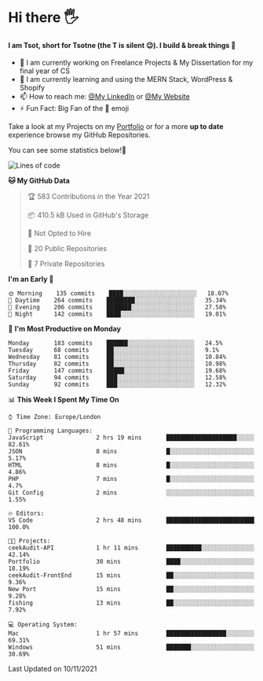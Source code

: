 # Hi there :raised_hand_with_fingers_splayed:
#### I am Tsot, short for Tsotne (the T is silent :wink:). I build & break things :space_invader:
- :telescope: I am currently working on Freelance Projects & My Dissertation for my final year of CS
- :seedling: I am currently learning and using the MERN Stack, WordPress & Shopify
- :mailbox: How to reach me: [@My LinkedIn](https://www.linkedin.com/in/tsotne-gvadzabia/) or [@My Website](https://tsotnegvadzabia.me/contact)
- :zap: Fun Fact: Big Fan of the :space_invader: emoji

Take a look at my Projects on my [Portfolio](https://tsotne.co.uk/) or for a more **up to date** experience browse my GitHub Repositories.

You can see some statistics below!:space_invader:
<!--START_SECTION:waka-->
![Lines of code](https://img.shields.io/badge/From%20Hello%20World%20I%27ve%20Written-3.5%20million%20lines%20of%20code-blue)

**🐱 My GitHub Data** 

> 🏆 583 Contributions in the Year 2021
 > 
> 📦 410.5 kB Used in GitHub's Storage 
 > 
> 🚫 Not Opted to Hire
 > 
> 📜 20 Public Repositories 
 > 
> 🔑 7 Private Repositories  
 > 
**I'm an Early 🐤** 

```text
🌞 Morning    135 commits    ████░░░░░░░░░░░░░░░░░░░░░   18.07% 
🌆 Daytime    264 commits    ████████░░░░░░░░░░░░░░░░░   35.34% 
🌃 Evening    206 commits    ███████░░░░░░░░░░░░░░░░░░   27.58% 
🌙 Night      142 commits    ████░░░░░░░░░░░░░░░░░░░░░   19.01%

```
📅 **I'm Most Productive on Monday** 

```text
Monday       183 commits    ██████░░░░░░░░░░░░░░░░░░░   24.5% 
Tuesday      68 commits     ██░░░░░░░░░░░░░░░░░░░░░░░   9.1% 
Wednesday    81 commits     ██░░░░░░░░░░░░░░░░░░░░░░░   10.84% 
Thursday     82 commits     ██░░░░░░░░░░░░░░░░░░░░░░░   10.98% 
Friday       147 commits    █████░░░░░░░░░░░░░░░░░░░░   19.68% 
Saturday     94 commits     ███░░░░░░░░░░░░░░░░░░░░░░   12.58% 
Sunday       92 commits     ███░░░░░░░░░░░░░░░░░░░░░░   12.32%

```


📊 **This Week I Spent My Time On** 

```text
⌚︎ Time Zone: Europe/London

💬 Programming Languages: 
JavaScript               2 hrs 19 mins       ████████████████████░░░░░   82.61% 
JSON                     8 mins              █░░░░░░░░░░░░░░░░░░░░░░░░   5.17% 
HTML                     8 mins              █░░░░░░░░░░░░░░░░░░░░░░░░   4.86% 
PHP                      7 mins              █░░░░░░░░░░░░░░░░░░░░░░░░   4.7% 
Git Config               2 mins              ░░░░░░░░░░░░░░░░░░░░░░░░░   1.55%

🔥 Editors: 
VS Code                  2 hrs 48 mins       █████████████████████████   100.0%

🐱‍💻 Projects: 
ceekAudit-API            1 hr 11 mins        ██████████░░░░░░░░░░░░░░░   42.14% 
Portfolio                30 mins             ████░░░░░░░░░░░░░░░░░░░░░   18.19% 
ceekAudit-FrontEnd       15 mins             ██░░░░░░░░░░░░░░░░░░░░░░░   9.36% 
New Port                 15 mins             ██░░░░░░░░░░░░░░░░░░░░░░░   9.28% 
fishing                  13 mins             ██░░░░░░░░░░░░░░░░░░░░░░░   7.92%

💻 Operating System: 
Mac                      1 hr 57 mins        █████████████████░░░░░░░░   69.31% 
Windows                  51 mins             ███████░░░░░░░░░░░░░░░░░░   30.69%

```


 Last Updated on 10/11/2021
<!--END_SECTION:waka-->
